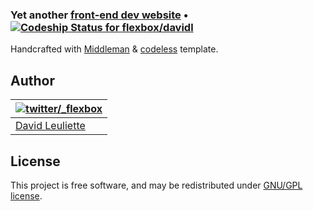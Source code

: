 ### Yet another [front-end dev website](https://davidl.fr) • [![Codeship Status for flexbox/davidl](https://app.codeship.com/projects/400581d0-1ca6-0132-5dd3-26e5d54be407/status?branch=master)](https://app.codeship.com/projects/35237)


Handcrafted with [Middleman](http://middlemanapp.com) & [codeless](https://github.com/flexbox/codeless) template.

## Author

| [![twitter/_flexbox](https://gravatar.com/avatar/66ecc55f1bc2e5863eb516ee6f20794e?s=70)](https://twitter.com/_flexbox "Follow @_flexbox on Twitter") |
|---|
| [David Leuliette](https://davidl.fr/) |

## License

This project is free software, and may be redistributed under [GNU/GPL license](LICENSE.md).
